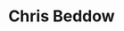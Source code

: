 ---
title: Chris Beddow
organization: Mapillary
image: /images/speakers/Christopher.Beddow.png
talk: "Dense Imagery Capture and Editing in Areas with Limited Infrastructure"
---